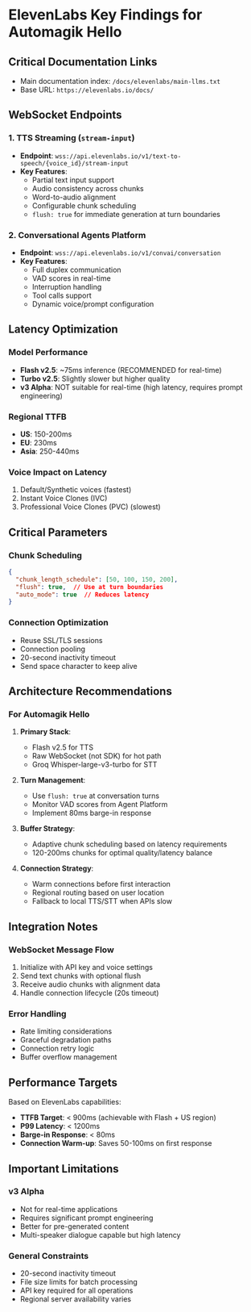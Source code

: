 # ElevenLabs Key Findings for Automagik Hello

## Critical Documentation Links

- Main documentation index: `/docs/elevenlabs/main-llms.txt`
- Base URL: `https://elevenlabs.io/docs/`

## WebSocket Endpoints

### 1. TTS Streaming (`stream-input`)
- **Endpoint**: `wss://api.elevenlabs.io/v1/text-to-speech/{voice_id}/stream-input`
- **Key Features**:
  - Partial text input support
  - Audio consistency across chunks
  - Word-to-audio alignment
  - Configurable chunk scheduling
  - `flush: true` for immediate generation at turn boundaries

### 2. Conversational Agents Platform
- **Endpoint**: `wss://api.elevenlabs.io/v1/convai/conversation`
- **Key Features**:
  - Full duplex communication
  - VAD scores in real-time
  - Interruption handling
  - Tool calls support
  - Dynamic voice/prompt configuration

## Latency Optimization

### Model Performance
- **Flash v2.5**: ~75ms inference (RECOMMENDED for real-time)
- **Turbo v2.5**: Slightly slower but higher quality
- **v3 Alpha**: NOT suitable for real-time (high latency, requires prompt engineering)

### Regional TTFB
- **US**: 150-200ms
- **EU**: 230ms
- **Asia**: 250-440ms

### Voice Impact on Latency
1. Default/Synthetic voices (fastest)
2. Instant Voice Clones (IVC)
3. Professional Voice Clones (PVC) (slowest)

## Critical Parameters

### Chunk Scheduling
```json
{
  "chunk_length_schedule": [50, 100, 150, 200],
  "flush": true,  // Use at turn boundaries
  "auto_mode": true  // Reduces latency
}
```

### Connection Optimization
- Reuse SSL/TLS sessions
- Connection pooling
- 20-second inactivity timeout
- Send space character to keep alive

## Architecture Recommendations

### For Automagik Hello

1. **Primary Stack**:
   - Flash v2.5 for TTS
   - Raw WebSocket (not SDK) for hot path
   - Groq Whisper-large-v3-turbo for STT

2. **Turn Management**:
   - Use `flush: true` at conversation turns
   - Monitor VAD scores from Agent Platform
   - Implement 80ms barge-in response

3. **Buffer Strategy**:
   - Adaptive chunk scheduling based on latency requirements
   - 120-200ms chunks for optimal quality/latency balance

4. **Connection Strategy**:
   - Warm connections before first interaction
   - Regional routing based on user location
   - Fallback to local TTS/STT when APIs slow

## Integration Notes

### WebSocket Message Flow
1. Initialize with API key and voice settings
2. Send text chunks with optional flush
3. Receive audio chunks with alignment data
4. Handle connection lifecycle (20s timeout)

### Error Handling
- Rate limiting considerations
- Graceful degradation paths
- Connection retry logic
- Buffer overflow management

## Performance Targets

Based on ElevenLabs capabilities:
- **TTFB Target**: < 900ms (achievable with Flash + US region)
- **P99 Latency**: < 1200ms
- **Barge-in Response**: < 80ms
- **Connection Warm-up**: Saves 50-100ms on first response

## Important Limitations

### v3 Alpha
- Not for real-time applications
- Requires significant prompt engineering
- Better for pre-generated content
- Multi-speaker dialogue capable but high latency

### General Constraints
- 20-second inactivity timeout
- File size limits for batch processing
- API key required for all operations
- Regional server availability varies